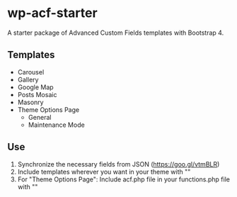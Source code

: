 # wp-acf-starter
A starter package of Advanced Custom Fields templates with Bootstrap 4.

## Templates
- Carousel
- Gallery
- Google Map
- Posts Mosaic
- Masonry
- Theme Options Page
  - General
  - Maintenance Mode

## Use
1. Synchronize the necessary fields from JSON (https://goo.gl/vtmBLR)
2. Include templates wherever you want in your theme with "<?php get_template_part('acf/*template_name*'); ?>"
3. For "Theme Options Page": Include acf.php file in your functions.php file with "<?php require_once dirname(__FILE__) . '/acf.php'; ?>"

